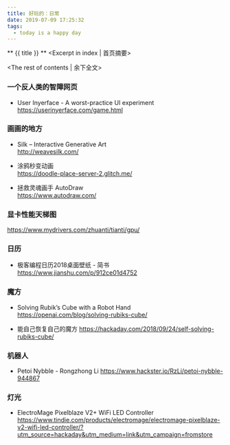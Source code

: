 ```yaml
---
title: 好玩的：日常
date: 2019-07-09 17:25:32
tags:
  - today is a happy day
---
```

** {{ title }} ** <Excerpt in index | 首页摘要>

<!-- more -->
<The rest of contents | 余下全文>



### 一个反人类的智障网页
* User Inyerface - A worst-practice UI experiment  
https://userinyerface.com/game.html


### 画画的地方
* Silk – Interactive Generative Art  
http://weavesilk.com/

* 涂鸦秒变动画  
https://doodle-place-server-2.glitch.me/


* 拯救灵魂画手 AutoDraw  
https://www.autodraw.com/


### 显卡性能天梯图
https://www.mydrivers.com/zhuanti/tianti/gpu/



### 日历
* 极客编程日历2018桌面壁纸 - 简书  
https://www.jianshu.com/p/912ce01d4752



### 魔方

* Solving Rubik’s Cube with a Robot Hand  
https://openai.com/blog/solving-rubiks-cube/

* 能自己恢复自己的魔方
https://hackaday.com/2018/09/24/self-solving-rubiks-cube/


### 机器人

* Petoi Nybble - Rongzhong Li
https://www.hackster.io/RzLi/petoi-nybble-944867




### 灯光

* ElectroMage Pixelblaze V2+ WiFi LED Controller
https://www.tindie.com/products/electromage/electromage-pixelblaze-v2-wifi-led-controller/?utm_source=hackaday&utm_medium=link&utm_campaign=fromstore


